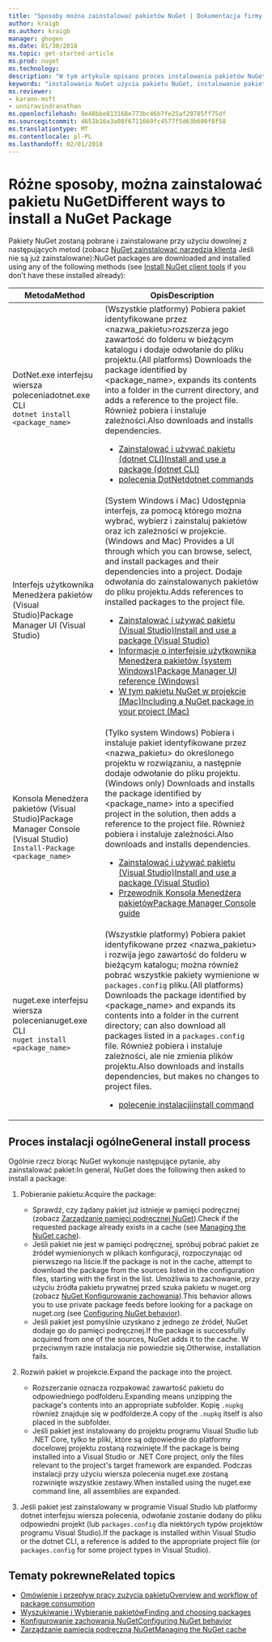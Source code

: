 ```yaml
---
title: "Sposoby można zainstalować pakietów NuGet | Dokumentacja firmy Microsoft"
author: kraigb
ms.author: kraigb
manager: ghogen
ms.date: 01/30/2018
ms.topic: get-started-article
ms.prod: nuget
ms.technology: 
description: "W tym artykule opisano proces instalowania pakietów NuGet do projektu, w tym, co się dzieje na dysku oraz pliki dotyczy projektu."
keywords: "instalowania NuGet użycia pakietu NuGet, instalowanie pakietów NuGet, odwołania do pakietu NuGet"
ms.reviewer:
- karann-msft
- unniravindranathan
ms.openlocfilehash: 9e48bbe813168e773bc46b7fe25af29785ff75df
ms.sourcegitcommit: 4651b16a3a08f6711669fc4577f5d63b600f8f58
ms.translationtype: MT
ms.contentlocale: pl-PL
ms.lasthandoff: 02/01/2018
---
```

# <a name="different-ways-to-install-a-nuget-package"></a><span data-ttu-id="0565b-104">Różne sposoby, można zainstalować pakietu NuGet</span><span class="sxs-lookup"><span data-stu-id="0565b-104">Different ways to install a NuGet Package</span></span>

<span data-ttu-id="0565b-105">Pakiety NuGet zostaną pobrane i zainstalowane przy użyciu dowolnej z następujących metod (zobacz [NuGet zainstalować narzędzia klienta](../install-nuget-client-tools.md) Jeśli nie są już zainstalowane):</span><span class="sxs-lookup"><span data-stu-id="0565b-105">NuGet packages are downloaded and installed using any of the following methods (see [Install NuGet client tools](../install-nuget-client-tools.md) if you don't have these installed already):</span></span>

| <span data-ttu-id="0565b-106">Metoda</span><span class="sxs-lookup"><span data-stu-id="0565b-106">Method</span></span> | <span data-ttu-id="0565b-107">Opis</span><span class="sxs-lookup"><span data-stu-id="0565b-107">Description</span></span> |
| --- | --- |
| <span data-ttu-id="0565b-108">DotNet.exe interfejsu wiersza polecenia</span><span class="sxs-lookup"><span data-stu-id="0565b-108">dotnet.exe CLI</span></span><br/>`dotnet install <package_name>` | <span data-ttu-id="0565b-109">(Wszystkie platformy) Pobiera pakiet identyfikowane przez \<nazwa_pakietu\>rozszerza jego zawartość do folderu w bieżącym katalogu i dodaje odwołanie do pliku projektu.</span><span class="sxs-lookup"><span data-stu-id="0565b-109">(All platforms) Downloads the package identified by \<package_name\>, expands its contents into a folder in the current directory, and adds a reference to the project file.</span></span> <span data-ttu-id="0565b-110">Również pobiera i instaluje zależności.</span><span class="sxs-lookup"><span data-stu-id="0565b-110">Also downloads and installs dependencies.</span></span><ul><li>[<span data-ttu-id="0565b-111">Zainstalować i używać pakietu (dotnet CLI)</span><span class="sxs-lookup"><span data-stu-id="0565b-111">Install and use a package (dotnet CLI)</span></span>](../quickstart/install-and-use-a-package-using-the-dotnet-cli.md)</li><li>[<span data-ttu-id="0565b-112">polecenia DotNet</span><span class="sxs-lookup"><span data-stu-id="0565b-112">dotnet commands</span></span>](../tools/dotnet-commands.md)</li></ul> |
| <span data-ttu-id="0565b-113">Interfejs użytkownika Menedżera pakietów (Visual Studio)</span><span class="sxs-lookup"><span data-stu-id="0565b-113">Package Manager UI (Visual Studio)</span></span> | <span data-ttu-id="0565b-114">(System Windows i Mac) Udostępnia interfejs, za pomocą którego można wybrać, wybierz i zainstaluj pakietów oraz ich zależności w projekcie.</span><span class="sxs-lookup"><span data-stu-id="0565b-114">(Windows and Mac) Provides a UI through which you can browse, select, and install packages and their dependencies into a project.</span></span> <span data-ttu-id="0565b-115">Dodaje odwołania do zainstalowanych pakietów do pliku projektu.</span><span class="sxs-lookup"><span data-stu-id="0565b-115">Adds references to installed packages to the project file.</span></span><ul><li>[<span data-ttu-id="0565b-116">Zainstalować i używać pakietu (Visual Studio)</span><span class="sxs-lookup"><span data-stu-id="0565b-116">Install and use a package (Visual Studio)</span></span>](../quickstart/install-and-use-a-package-in-visual-studio.md)</li><li>[<span data-ttu-id="0565b-117">Informacje o interfejsie użytkownika Menedżera pakietów (system Windows)</span><span class="sxs-lookup"><span data-stu-id="0565b-117">Package Manager UI reference (Windows)</span></span>](../tools/package-manager-ui.md)</li><li>[<span data-ttu-id="0565b-118">W tym pakietu NuGet w projekcie (Mac)</span><span class="sxs-lookup"><span data-stu-id="0565b-118">Including a NuGet package in your project (Mac)</span></span>](/visualstudio/mac/nuget-walkthrough)</li></ul> |
| <span data-ttu-id="0565b-119">Konsola Menedżera pakietów (Visual Studio)</span><span class="sxs-lookup"><span data-stu-id="0565b-119">Package Manager Console (Visual Studio)</span></span><br/>`Install-Package <package_name>` | <span data-ttu-id="0565b-120">(Tylko system Windows) Pobiera i instaluje pakiet identyfikowane przez \<nazwa_pakietu\> do określonego projektu w rozwiązaniu, a następnie dodaje odwołanie do pliku projektu.</span><span class="sxs-lookup"><span data-stu-id="0565b-120">(Windows only) Downloads and installs the package identified by \<package_name\> into a specified project in the solution, then adds a reference to the project file.</span></span> <span data-ttu-id="0565b-121">Również pobiera i instaluje zależności.</span><span class="sxs-lookup"><span data-stu-id="0565b-121">Also downloads and installs dependencies.</span></span><ul><li>[<span data-ttu-id="0565b-122">Zainstalować i używać pakietu (Visual Studio)</span><span class="sxs-lookup"><span data-stu-id="0565b-122">Install and use a package (Visual Studio)</span></span>](../quickstart/install-and-use-a-package-in-visual-studio.md)</li><li>[<span data-ttu-id="0565b-123">Przewodnik Konsola Menedżera pakietów</span><span class="sxs-lookup"><span data-stu-id="0565b-123">Package Manager Console guide</span></span>](../tools/package-manager-console.md)</li></ul> |
| <span data-ttu-id="0565b-124">nuget.exe interfejsu wiersza polecenia</span><span class="sxs-lookup"><span data-stu-id="0565b-124">nuget.exe CLI</span></span><br/>`nuget install <package_name>` | <span data-ttu-id="0565b-125">(Wszystkie platformy) Pobiera pakiet identyfikowane przez \<nazwa_pakietu\> i rozwija jego zawartość do folderu w bieżącym katalogu; można również pobrać wszystkie pakiety wymienione w `packages.config` pliku.</span><span class="sxs-lookup"><span data-stu-id="0565b-125">(All platforms) Downloads the package identified by \<package_name\> and expands its contents into a folder in the current directory; can also download all packages listed in a `packages.config` file.</span></span> <span data-ttu-id="0565b-126">Również pobiera i instaluje zależności, ale nie zmienia plików projektu.</span><span class="sxs-lookup"><span data-stu-id="0565b-126">Also downloads and installs dependencies, but makes no changes to project files.</span></span><ul><li>[<span data-ttu-id="0565b-127">polecenie instalacji</span><span class="sxs-lookup"><span data-stu-id="0565b-127">install command</span></span>](../tools/cli-ref-install.md)</li></ul> |

## <a name="general-install-process"></a><span data-ttu-id="0565b-128">Proces instalacji ogólne</span><span class="sxs-lookup"><span data-stu-id="0565b-128">General install process</span></span>

<span data-ttu-id="0565b-129">Ogólnie rzecz biorąc NuGet wykonuje następujące pytanie, aby zainstalować pakiet:</span><span class="sxs-lookup"><span data-stu-id="0565b-129">In general, NuGet does the following then asked to install a package:</span></span>

1. <span data-ttu-id="0565b-130">Pobieranie pakietu:</span><span class="sxs-lookup"><span data-stu-id="0565b-130">Acquire the package:</span></span>
    - <span data-ttu-id="0565b-131">Sprawdź, czy żądany pakiet już istnieje w pamięci podręcznej (zobacz [Zarządzanie pamięci podręcznej NuGet](managing-the-nuget-cache.md)).</span><span class="sxs-lookup"><span data-stu-id="0565b-131">Check if the requested package already exists in a cache (see [Managing the NuGet cache](managing-the-nuget-cache.md)).</span></span>
    - <span data-ttu-id="0565b-132">Jeśli pakiet nie jest w pamięci podręcznej, spróbuj pobrać pakiet ze źródeł wymienionych w plikach konfiguracji, rozpoczynając od pierwszego na liście.</span><span class="sxs-lookup"><span data-stu-id="0565b-132">If the package is not in the cache, attempt to download the package from the sources listed in the configuration files, starting with the first in the list.</span></span> <span data-ttu-id="0565b-133">Umożliwia to zachowanie, przy użyciu źródła pakietu prywatnej przed szuka pakietu w nuget.org (zobacz [NuGet Konfigurowanie zachowania](configuring-nuget-behavior.md)).</span><span class="sxs-lookup"><span data-stu-id="0565b-133">This behavior allows you to use private package feeds before looking for a package on nuget.org (see [Configuring NuGet behavior](configuring-nuget-behavior.md)).</span></span>
    - <span data-ttu-id="0565b-134">Jeśli pakiet jest pomyślnie uzyskano z jednego ze źródeł, NuGet dodaje go do pamięci podręcznej.</span><span class="sxs-lookup"><span data-stu-id="0565b-134">If the package is successfully acquired from one of the sources, NuGet adds it to the cache.</span></span> <span data-ttu-id="0565b-135">W przeciwnym razie instalacja nie powiedzie się.</span><span class="sxs-lookup"><span data-stu-id="0565b-135">Otherwise, installation fails.</span></span>

1. <span data-ttu-id="0565b-136">Rozwiń pakiet w projekcie.</span><span class="sxs-lookup"><span data-stu-id="0565b-136">Expand the package into the project.</span></span>
    - <span data-ttu-id="0565b-137">Rozszerzanie oznacza rozpakować zawartość pakietu do odpowiedniego podfolderu.</span><span class="sxs-lookup"><span data-stu-id="0565b-137">Expanding means unzipping the package's contents into an appropriate subfolder.</span></span> <span data-ttu-id="0565b-138">Kopię `.nupkg` również znajduje się w podfolderze.</span><span class="sxs-lookup"><span data-stu-id="0565b-138">A copy of the `.nupkg` itself is also placed in the subfolder.</span></span>
    - <span data-ttu-id="0565b-139">Jeśli pakiet jest instalowany do projektu programu Visual Studio lub .NET Core, tylko te pliki, które są odpowiednie do platformy docelowej projektu zostaną rozwinięte.</span><span class="sxs-lookup"><span data-stu-id="0565b-139">If the package is being installed into a Visual Studio or .NET Core project, only the files relevant to the project's target framework are expanded.</span></span> <span data-ttu-id="0565b-140">Podczas instalacji przy użyciu wiersza polecenia nuget.exe zostaną rozwinięte wszystkie zestawy.</span><span class="sxs-lookup"><span data-stu-id="0565b-140">When installed using the nuget.exe command line, all assemblies are expanded.</span></span>

1. <span data-ttu-id="0565b-141">Jeśli pakiet jest zainstalowany w programie Visual Studio lub platformy dotnet interfejsu wiersza polecenia, odwołanie zostanie dodany do pliku odpowiedni projekt (lub `packages.config` dla niektórych typów projektów programu Visual Studio).</span><span class="sxs-lookup"><span data-stu-id="0565b-141">If the package is installed within Visual Studio or the dotnet CLI, a reference is added to the appropriate project file (or `packages.config` for some project types in Visual Studio).</span></span>

## <a name="related-topics"></a><span data-ttu-id="0565b-142">Tematy pokrewne</span><span class="sxs-lookup"><span data-stu-id="0565b-142">Related topics</span></span>

- [<span data-ttu-id="0565b-143">Omówienie i przepływ pracy zużycia pakietu</span><span class="sxs-lookup"><span data-stu-id="0565b-143">Overview and workflow of package consumption</span></span>](../consume-packages/overview-and-workflow.md)
- [<span data-ttu-id="0565b-144">Wyszukiwanie i Wybieranie pakietów</span><span class="sxs-lookup"><span data-stu-id="0565b-144">Finding and choosing packages</span></span>](../consume-packages/finding-and-choosing-packages.md)
- [<span data-ttu-id="0565b-145">Konfigurowanie zachowania NuGet</span><span class="sxs-lookup"><span data-stu-id="0565b-145">Configuring NuGet behavior</span></span>](../consume-packages/configuring-nuget-behavior.md)
- [<span data-ttu-id="0565b-146">Zarządzanie pamięcią podręczną NuGet</span><span class="sxs-lookup"><span data-stu-id="0565b-146">Managing the NuGet cache</span></span>](managing-the-nuget-cache.md)
